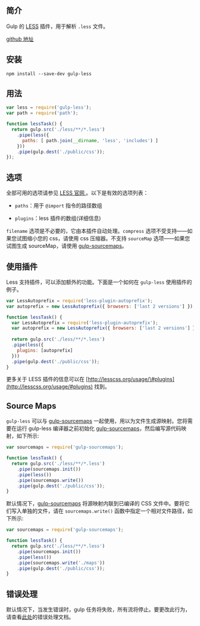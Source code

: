 ## 简介

Gulp 的 [LESS](http://lesscss.org/) 插件，用于解析 `.less` 文件。

[github 地址](https://github.com/gulp-community/gulp-less)

## 安装

```
npm install --save-dev gulp-less
```

## 用法

```js
var less = require('gulp-less');
var path = require('path');

function lessTask() {
  return gulp.src('./less/**/*.less')
    .pipe(less({
      paths: [ path.join(__dirname, 'less', 'includes') ]
    }))
    .pipe(gulp.dest('./public/css'));
});
```

## 选项

全部可用的选项请参见 [LESS 官网 ](http://lesscss.org/#using-less-configuration)。以下是有效的选项列表：

* `paths`：用于 `@import` 指令的路径数组

* `plugins`：less 插件的数组\(详细信息\)

`filename` 选项是不必要的，它由本插件自动处理。`compress` 选项不受支持——如果您试图缩小您的 css，请使用 css 压缩器。不支持 `sourceMap` 选项——如果您试图生成 sourceMap，请使用 [gulp-sourcemaps](/cha-jian/gulp-sourcemaps.md)。

## 使用插件

Less 支持插件，可以添加额外的功能。下面是一个如何在 `gulp-less`  使用插件的例子。

```js
var LessAutoprefix = require('less-plugin-autoprefix');
var autoprefix = new LessAutoprefix({ browsers: ['last 2 versions'] });

function lessTask() {
  var LessAutoprefix = require('less-plugin-autoprefix');
  var autoprefix = new LessAutoprefix({ browsers: ['last 2 versions'] });
  
  return gulp.src('./less/**/*.less')
  .pipe(less({
    plugins: [autoprefix]
  }))
  .pipe(gulp.dest('./public/css'));
}
```

更多关于 LESS 插件的信息可以在 [http://lesscss.org/usage/\#plugins](http://lesscss.org/usage/#plugins) 找到。

## Source Maps

`gulp-less` 可以与 [gulp-sourcemaps](/cha-jian/gulp-sourcemaps.md) 一起使用，用以为文件生成源映射。您将需要在运行 gulp-less 编译器之前初始化 [gulp-sourcemaps](/cha-jian/gulp-sourcemaps.md)，然后编写源代码映射，如下所示:

```js
var sourcemaps = require('gulp-sourcemaps');

function lessTask() {
  return gulp.src('./less/**/*.less')
    .pipe(sourcemaps.init())
    .pipe(less())
    .pipe(sourcemaps.write())
    .pipe(gulp.dest('./public/css'));
}
```

默认情况下，[gulp-sourcemaps](/cha-jian/gulp-sourcemaps.md) 将源映射内联到已编译的 CSS 文件中。要将它们写入单独的文件，请在 `sourcemaps.write()` 函数中指定一个相对文件路径，如下所示:

```js
var sourcemaps = require('gulp-sourcemaps');

function lessTask() {
  return gulp.src('./less/**/*.less')
    .pipe(sourcemaps.init())
    .pipe(less())
    .pipe(sourcemaps.write('./maps'))
    .pipe(gulp.dest('./public/css'));
}
```

## 错误处理

默认情况下，当发生错误时，gulp 任务将失败，所有流将停止。要更改此行为，请查看[此处](https://github.com/gulpjs/gulp/blob/master/docs/recipes/combining-streams-to-handle-errors.md)的错误处理文档。



